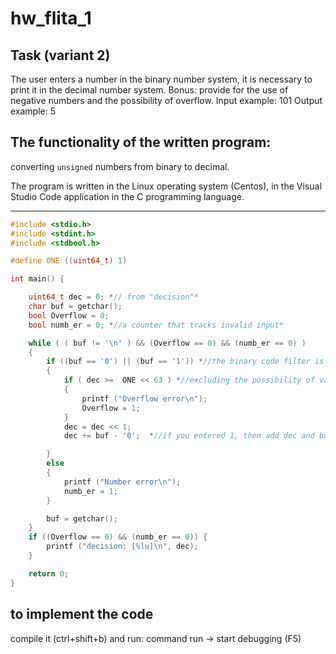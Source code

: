 # hw_flita_1
## Task (variant 2) 
The user enters a number in the binary number system, it is necessary to print it in the decimal number system. Bonus: provide for the use of negative numbers and the possibility of overflow. Input example: 101 Output example: 5

## The functionality of the written program: 
converting `unsigned` numbers from binary to decimal.

The program is written in the Linux operating system (Centos), in the Visual Studio Code application in the C programming language.
__________

```c
#include <stdio.h>
#include <stdint.h>
#include <stdbool.h>

#define ONE ((uint64_t) 1)

int main() {

    uint64_t dec = 0; *// from "decision"*
    char buf = getchar();
    bool Overflow = 0;
    bool numb_er = 0; *//a counter that tracks invalid input*

    while ( ( buf != '\n' ) && (Overflow == 0) && (numb_er == 0) )
    {
        if ((buf == '0') || (buf == '1')) *//the binary code filter is character-by-character*
        {
            if ( dec >=  ONE << 63 ) *//excluding the possibility of variable overflow*
            {
                printf ("Overflow error\n"); 
                Overflow = 1;
            }
            dec = dec << 1;
            dec += buf - '0';  *//if you entered 1, then add dec and buf*

        }
        else 
        { 
            printf ("Number error\n"); 
            numb_er = 1;
        }

        buf = getchar();
    }
    if ((Overflow == 0) && (numb_er == 0)) { 
        printf ("decision: [%lu]\n", dec);
    }

    return 0;
}
```

## to implement the code
compile it (ctrl+shift+b) and run: command run -> start debugging (F5)
